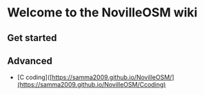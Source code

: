 # Welcome to the NovilleOSM wiki
## Get started

## Advanced
- [C coding]([https://samma2009.github.io/NovilleOSM/](https://samma2009.github.io/NovilleOSM/Ccoding)
